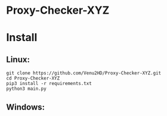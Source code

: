 # Proxy-Checker-XYZ
# Install
Linux:
---
```
git clone https://github.com/Venu2HD/Proxy-Checker-XYZ.git
cd Proxy-Checker-XYZ
pip3 install -r requirements.txt
python3 main.py
```
Windows:
---
